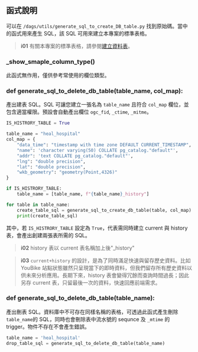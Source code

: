 ## 函式說明

可以在 `/dags/utils/generate_sql_to_create_DB_table.py` 找到原始碼。當中的函式用來產生 SQL，該 SQL 可用來建立本專案的標準表格。

> **i01**
> 有關本專案的標準表格，請參閱[建立資料表](/data-end/dag-table)。

### \_show_smaple_column_type()

此函式無作用，僅供參考常使用的欄位類型。

### def generate_sql_to_delete_db_table(table_name, col_map):

產出建表 SQL。SQL 可讓您建立一張名為 `table_name` 且符合 `col_map` 欄位，並包含適當權限。預設會自動產出欄位 `ogc_fid`, `_ctime`, `_mitme`。

```python
IS_HISTRORY_TABLE = True

table_name = "heal_hospital"
col_map = {
    "data_time": "timestamp with time zone DEFAULT CURRENT_TIMESTAMP",
    "name": 'character varying(50) COLLATE pg_catalog."default"',
    "addr": 'text COLLATE pg_catalog."default"',
    "lng": "double precision",
    "lat": "double precision",
    "wkb_geometry": "geometry(Point,4326)"
}

if IS_HISTRORY_TABLE:
    table_name = [table_name, f"{table_name}_history"]

for table in table_name:
    create_table_sql = generate_sql_to_create_db_table(table, col_map)
    print(create_table_sql)
```

其中，若 `IS_HISTRORY_TABLE` 設定為 `True`，代表需同時建立 current 與 history 表，會產出創建兩張表所需的 SQL。

> **i02**
> history 表以 current 表名稱加上後"\_history"

> **i03**
> `current+history` 的設計，是為了同時滿足快速與留存歷史資料。比如 YouBike 站點狀態雖然只呈現當下的即時資料，但我們留存所有歷史資料以供未來分析應用。長期下來，history 表會變得冗餘而查詢時間過長；因此另存 current 表，只留最後一次的資料，快速回應前端需求。


### def generate_sql_to_delete_db_table(table_name):

產出刪表 SQL。資料庫中不可存在同樣名稱的表格，可透過此函式產生刪除`table_name`的 SQL，同時也會刪除表中流水號的 sequnce 及 `_mtime` 的 trigger。物件不存在不會產生錯誤。

```python
table_name = 'heal_hospital'
drop_table_sql = generate_sql_to_delete_db_table(table_name)
```
